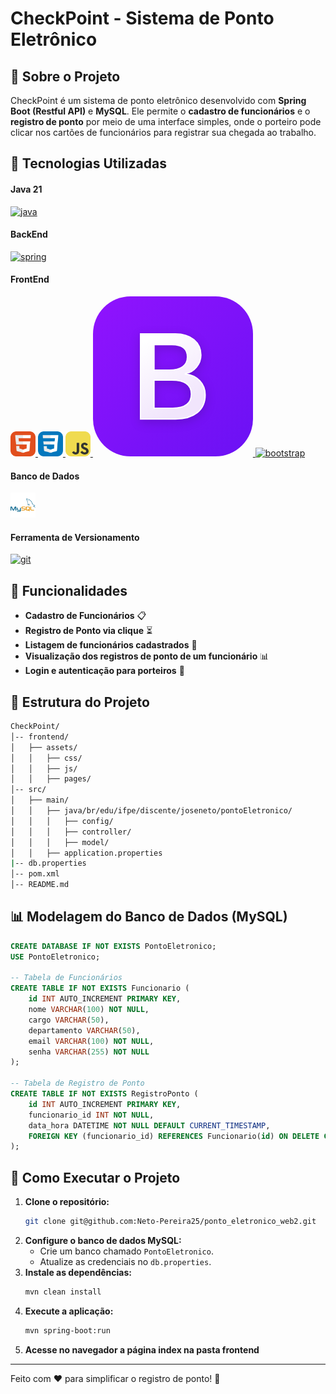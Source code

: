 # CheckPoint - Sistema de Ponto Eletrônico

## 📌 Sobre o Projeto
CheckPoint é um sistema de ponto eletrônico desenvolvido com **Spring Boot (Restful API)** e **MySQL**. Ele permite o **cadastro de funcionários** e o **registro de ponto** por meio de uma interface simples, onde o porteiro pode clicar nos cartões de funcionários para registrar sua chegada ao trabalho.

## 🚀 Tecnologias Utilizadas
#### **Java 21**
  <a href="https://www.oracle.com/br/java/technologies/downloads/" target="_blank">
    <img src="https://cdn.jsdelivr.net/gh/devicons/devicon@latest/icons/java/java-original-wordmark.svg" alt="java" width="40" height="40"/>      
  </a> 

#### **BackEnd**
  <a  href="https://spring.io/" target="_blank">
    <img src="https://cdn.jsdelivr.net/gh/devicons/devicon@latest/icons/spring/spring-original.svg" alt="spring" width="40" height="40"/>
  </a>       
  
#### **FrontEnd**
<a href="https://www.w3.org/html/" target="_blank">
    <img src="https://github.com/tandpfun/skill-icons/blob/main/icons/HTML.svg" alt="html" width="40" height="40"/> 
  </a> 
  <a href="https://www.w3schools.com/css/" target="_blank"> 
    <img src="https://github.com/tandpfun/skill-icons/blob/main/icons/CSS.svg" alt="css" width="40" height="40"/> 
  </a>
  <a href="https://developer.mozilla.org/en-US/docs/Web/JavaScript" target="_blank"> 
    <img src="https://github.com/tandpfun/skill-icons/blob/main/icons/JavaScript.svg" alt="javascript" width="40" height="40"/> 
  </a>
  <a href="#" target="_blank"> 
    <svg xmlns="http://www.w3.org/2000/svg" width="256" height="256" fill="none" viewBox="0 0 256 256"><rect width="256" height="256" fill="url(#paint0_linear_158_100)" rx="60"/><g filter="url(#filter0_d_158_100)"><path fill="url(#paint1_linear_158_100)" d="M131.97 196.157C161.646 196.157 179.529 181.626 179.529 157.66C179.529 139.543 166.77 126.428 147.823 124.351V123.597C161.743 121.332 172.666 108.405 172.666 93.9689C172.666 73.3992 156.427 60 131.68 60H76V196.157H131.97ZM97.6533 77.2674H126.46C142.12 77.2674 151.013 84.2497 151.013 96.8935C151.013 110.387 140.67 117.935 121.917 117.935H97.6533V77.2674V77.2674ZM97.6533 178.89V134.071H126.266C146.76 134.071 157.393 141.619 157.393 156.339C157.393 171.058 147.05 178.89 127.523 178.89H97.6533V178.89Z"/><path stroke="#fff" stroke-width="2" d="M131.97 196.157C161.646 196.157 179.529 181.626 179.529 157.66C179.529 139.543 166.77 126.428 147.823 124.351V123.597C161.743 121.332 172.666 108.405 172.666 93.9689C172.666 73.3992 156.427 60 131.68 60H76V196.157H131.97ZM97.6533 77.2674H126.46C142.12 77.2674 151.013 84.2497 151.013 96.8935C151.013 110.387 140.67 117.935 121.917 117.935H97.6533V77.2674V77.2674ZM97.6533 178.89V134.071H126.266C146.76 134.071 157.393 141.619 157.393 156.339C157.393 171.058 147.05 178.89 127.523 178.89H97.6533V178.89Z"/></g><defs><filter id="filter0_d_158_100" width="137.529" height="170.157" x="59" y="47" color-interpolation-filters="sRGB" filterUnits="userSpaceOnUse"><feFlood flood-opacity="0" result="BackgroundImageFix"/><feColorMatrix in="SourceAlpha" result="hardAlpha" type="matrix" values="0 0 0 0 0 0 0 0 0 0 0 0 0 0 0 0 0 0 127 0"/><feOffset dy="4"/><feGaussianBlur stdDeviation="8"/><feColorMatrix type="matrix" values="0 0 0 0 0 0 0 0 0 0 0 0 0 0 0 0 0 0 0.15 0"/><feBlend in2="BackgroundImageFix" mode="normal" result="effect1_dropShadow_158_100"/><feBlend in="SourceGraphic" in2="effect1_dropShadow_158_100" mode="normal" result="shape"/></filter><linearGradient id="paint0_linear_158_100" x1="0" x2="256" y1="0" y2="256" gradientUnits="userSpaceOnUse"><stop stop-color="#9013FE"/><stop offset="1" stop-color="#6B11F4"/></linearGradient><linearGradient id="paint1_linear_158_100" x1="85.793" x2="148.541" y1="68.962" y2="175.084" gradientUnits="userSpaceOnUse"><stop stop-color="#fff"/><stop offset="1" stop-color="#F1E5FC"/></linearGradient></defs></svg>
  </a>
  <a href="https://sass-lang.com" target="_blank">
    <img src="https://cdn.jsdelivr.net/gh/devicons/devicon@latest/icons/bootstrap/bootstrap-original.svg" alt="bootstrap" width="40" height="40"/>
  </a>

#### Banco de Dados
  <a href="https://www.mysql.com/" target="_blank">
    <img src="https://raw.githubusercontent.com/devicons/devicon/master/icons/mysql/mysql-original-wordmark.svg" alt="mysql" width="40" height="40"/>
  </a>

#### Ferramenta de Versionamento
  <a href="https://git-scm.com/" target="_blank"> <img src="https://www.vectorlogo.zone/logos/git-scm/git-scm-icon.svg" alt="git" width="40" height="40"/> </a>

## 🎯 Funcionalidades
- **Cadastro de Funcionários** 📋
- **Registro de Ponto via clique** ⏳
- **Listagem de funcionários cadastrados** 👥
- **Visualização dos registros de ponto de um funcionário** 📊
- **Login e autenticação para porteiros** 🔑

## 📂 Estrutura do Projeto
```bash
CheckPoint/
│-- frontend/
│   ├── assets/
│   │   ├── css/
│   │   ├── js/
│   │   ├── pages/
│-- src/
│   ├── main/
│   │   ├── java/br/edu/ifpe/discente/joseneto/pontoEletronico/
│   │   │   ├── config/
│   │   │   ├── controller/
│   │   │   ├── model/
│   │   ├── application.properties
|-- db.properties
│-- pom.xml
│-- README.md
```

## 📊 Modelagem do Banco de Dados (MySQL)
```sql
CREATE DATABASE IF NOT EXISTS PontoEletronico;
USE PontoEletronico;

-- Tabela de Funcionários
CREATE TABLE IF NOT EXISTS Funcionario (
    id INT AUTO_INCREMENT PRIMARY KEY,
    nome VARCHAR(100) NOT NULL,
    cargo VARCHAR(50),
    departamento VARCHAR(50),
    email VARCHAR(100) NOT NULL,
    senha VARCHAR(255) NOT NULL
);

-- Tabela de Registro de Ponto
CREATE TABLE IF NOT EXISTS RegistroPonto (
    id INT AUTO_INCREMENT PRIMARY KEY,
    funcionario_id INT NOT NULL,
    data_hora DATETIME NOT NULL DEFAULT CURRENT_TIMESTAMP,
    FOREIGN KEY (funcionario_id) REFERENCES Funcionario(id) ON DELETE CASCADE
);
```

## 🔧 Como Executar o Projeto
1. **Clone o repositório:**
   ```bash
   git clone git@github.com:Neto-Pereira25/ponto_eletronico_web2.git
   ```
2. **Configure o banco de dados MySQL:**
   - Crie um banco chamado `PontoEletronico`.
   - Atualize as credenciais no `db.properties`.
3. **Instale as dependências:**
   ```bash
   mvn clean install
   ```
4. **Execute a aplicação:**
   ```bash
   mvn spring-boot:run
   ```
5. **Acesse no navegador a página index na pasta frontend**

---
Feito com ❤️ para simplificar o registro de ponto! 🚀
